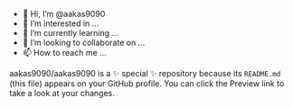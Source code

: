 - 👋 Hi, I’m @aakas9090
- 👀 I’m interested in ...
- 🌱 I’m currently learning ...
- 💞️ I’m looking to collaborate on ...
- 📫 How to reach me ...


aakas9090/aakas9090 is a ✨ special ✨ repository because its `README.md` (this file) appears on your GitHub profile.
You can click the Preview link to take a look at your changes.

